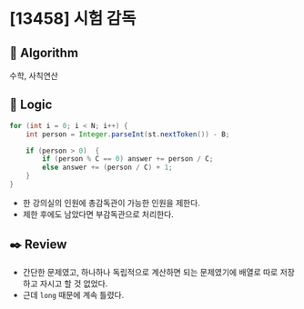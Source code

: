 # [13458] 시험 감독

## :pushpin: **Algorithm**

수학, 사칙연산

## :round_pushpin: **Logic**

```java
for (int i = 0; i < N; i++) {
    int person = Integer.parseInt(st.nextToken()) - B;

    if (person > 0)  {
        if (person % C == 0) answer += person / C;
        else answer += (person / C) + 1;
    }
}
```

- 한 강의실의 인원에 총감독관이 가능한 인원을 제한다.
- 제한 후에도 남았다면 부감독관으로 처리한다.

## :black_nib: **Review**
- 간단한 문제였고, 하나하나 독립적으로 계산하면 되는 문제였기에 배열로 따로 저장하고 자시고 할 것 없었다.
- 근데 `long` 때문에 계속 틀렸다.
